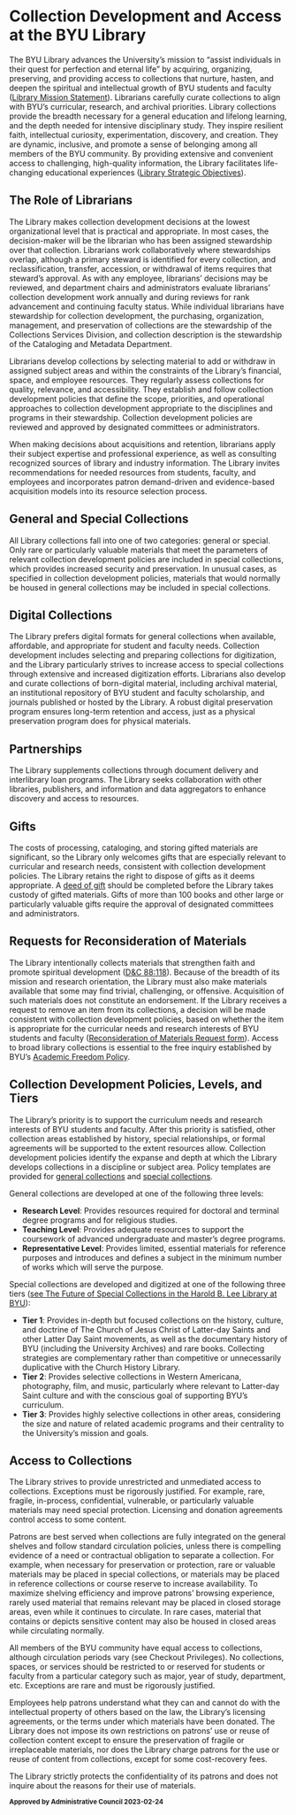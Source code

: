 ---
---

# Collection Development and Access at the BYU Library

The BYU Library advances the University’s mission to “assist individuals in their quest for perfection and eternal life” by acquiring, organizing, preserving, and providing access to collections that nurture, hasten, and deepen the spiritual and intellectual growth of BYU students and faculty ([Library Mission Statement][1]). Librarians carefully curate collections to align with BYU’s curricular, research, and archival priorities. Library collections provide the breadth necessary for a general education and lifelong learning, and the depth needed for intensive disciplinary study. They inspire resilient faith, intellectual curiosity, experimentation, discovery, and creation. They are dynamic, inclusive, and promote a sense of belonging among all members of the BYU community. By providing extensive and convenient access to challenging, high-quality information, the Library facilitates life-changing educational experiences ([Library Strategic Objectives][2]).

## The Role of Librarians

The Library makes collection development decisions at the lowest organizational level that is practical and appropriate. In most cases, the decision-maker will be the librarian who has been assigned stewardship over that collection. Librarians work collaboratively where stewardships overlap, although a primary steward is identified for every collection, and reclassification, transfer, accession, or withdrawal of items requires that steward’s approval. As with any employee, librarians’ decisions may be reviewed, and department chairs and administrators evaluate librarians’ collection development work annually and during reviews for rank advancement and continuing faculty status. While individual librarians have stewardship for collection development, the purchasing, organization, management, and preservation of collections are the stewardship of the Collections Services Division, and collection description is the stewardship of the Cataloging and Metadata Department.

Librarians develop collections by selecting material to add or withdraw in assigned subject areas and within the constraints of the Library’s financial, space, and employee resources. They regularly assess collections for quality, relevance, and accessibility. They establish and follow collection development policies that define the scope, priorities, and operational approaches to collection development appropriate to the disciplines and programs in their stewardship. Collection development policies are reviewed and approved by designated committees or administrators.

When making decisions about acquisitions and retention, librarians apply their subject expertise and professional experience, as well as consulting recognized sources of library and industry information. The Library invites recommendations for needed resources from students, faculty, and employees and incorporates patron demand-driven and evidence-based acquisition models into its resource selection process.

## General and Special Collections

All Library collections fall into one of two categories: general or special. Only rare or particularly valuable materials that meet the parameters of relevant collection development policies are included in special collections, which provides increased security and preservation. In unusual cases, as specified in collection development policies, materials that would normally be housed in general collections may be included in special collections.

## Digital Collections

The Library prefers digital formats for general collections when available, affordable, and appropriate for student and faculty needs. Collection development includes selecting and preparing collections for digitization, and the Library particularly strives to increase access to special collections through extensive and increased digitization efforts. Librarians also develop and curate collections of born-digital material, including archival material, an institutional repository of BYU student and faculty scholarship, and journals published or hosted by the Library. A robust digital preservation program ensures long-term retention and access, just as a physical preservation program does for physical materials.

## Partnerships

The Library supplements collections through document delivery and interlibrary loan programs. The Library seeks collaboration with other libraries, publishers, and information and data aggregators to enhance discovery and access to resources.

## Gifts

The costs of processing, cataloging, and storing gifted materials are significant, so the Library only welcomes gifts that are especially relevant to curricular and research needs, consistent with collection development policies. The Library retains the right to dispose of gifts as it deems appropriate. A [deed of gift][3] should be completed before the Library takes custody of gifted materials. Gifts of more than 100 books and other large or particularly valuable gifts require the approval of designated committees and administrators.

## Requests for Reconsideration of Materials

The Library intentionally collects materials that strengthen faith and promote spiritual development ([D&C 88:118][4]). Because of the breadth of its mission and research orientation, the Library must also make materials available that some may find trivial, challenging, or offensive. Acquisition of such materials does not constitute an endorsement. If the Library receives a request to remove an item from its collections, a decision will be made consistent with collection development policies, based on whether the item is appropriate for the curricular needs and research interests of BYU students and faculty ([Reconsideration of Materials Request form][5]). Access to broad library collections is essential to the free inquiry established by BYU’s [Academic Freedom Policy][6].

## Collection Development Policies, Levels, and Tiers

The Library’s priority is to support the curriculum needs and research interests of BYU students and faculty. After this priority is satisfied, other collection areas established by history, special relationships, or formal agreements will be supported to the extent resources allow. Collection development policies identify the expanse and depth at which the Library develops collections in a discipline or subject area. Policy templates are provided for [general collections][7] and [special collections][8].

General collections are developed at one of the following three levels:

* **Research Level**: Provides resources required for doctoral and terminal degree programs and for religious studies.
* **Teaching Level**: Provides adequate resources to support the coursework of advanced undergraduate and master’s degree programs.
* **Representative Level**: Provides limited, essential materials for reference purposes and introduces and defines a subject in the minimum number of works which will serve the purpose.

Special collections are developed and digitized at one of the following three tiers ([see The Future of Special Collections in the Harold B. Lee Library at BYU][9]):

* **Tier 1**: Provides in-depth but focused collections on the history, culture, and doctrine of The Church of Jesus Christ of Latter-day Saints and other Latter Day Saint movements, as well as the documentary history of BYU (including the University Archives) and rare books. Collecting strategies are complementary rather than competitive or unnecessarily duplicative with the Church History Library.
* **Tier 2**: Provides selective collections in Western Americana, photography, film, and music, particularly where relevant to Latter-day Saint culture and with the conscious goal of supporting BYU’s curriculum.
* **Tier 3**: Provides highly selective collections in other areas, considering the size and nature of related academic programs and their centrality to the University’s mission and goals.

## Access to Collections

The Library strives to provide unrestricted and unmediated access to collections. Exceptions must be rigorously justified. For example, rare, fragile, in-process, confidential, vulnerable, or particularly valuable materials may need special protection. Licensing and donation agreements control access to some content.

Patrons are best served when collections are fully integrated on the general shelves and follow standard circulation policies, unless there is compelling evidence of a need or contractual obligation to separate a collection. For example, when necessary for preservation or protection, rare or valuable materials may be placed in special collections, or materials may be placed in reference collections or course reserve to increase availability. To maximize shelving efficiency and improve patrons’ browsing experience, rarely used material that remains relevant may be placed in closed storage areas, even while it continues to circulate. In rare cases, material that contains or depicts sensitive content may also be housed in closed areas while circulating normally.

All members of the BYU community have equal access to collections, although circulation periods vary (see Checkout Privileges). No collections, spaces, or services should be restricted to or reserved for students or faculty from a particular category such as major, year of study, department, etc. Exceptions are rare and must be rigorously justified.

Employees help patrons understand what they can and cannot do with the intellectual property of others based on the law, the Library’s licensing agreements, or the terms under which materials have been donated. The Library does not impose its own restrictions on patrons’ use or reuse of collection content except to ensure the preservation of fragile or irreplaceable materials, nor does the Library charge patrons for the use or reuse of content from collections, except for some cost-recovery fees.

The Library strictly protects the confidentiality of its patrons and does not inquire about the reasons for their use of materials.

<small>**Approved by Administrative Council 2023-02-24**</small>

[1]: https://intranet.lib.byu.edu/index.php/Library_Mission_Statement
[2]: https://intranet.lib.byu.edu/index.php/Strategic_Objectives
[3]: https://byu.app.box.com/file/1147564603262
[4]: https://www.churchofjesuschrist.org/study/scriptures/dc-testament/dc/88?lang=eng&id=p118#p118
[5]: https://lib.byu.edu/about/policies/reconsideration-of-materials/
[6]: https://policy.byu.edu/view/academic-freedom-policy
[7]: https://byu.box.com/s/6i4pemwrcbxrjqrjm3qwiwgmr1qkeb96
[8]: https://byu.app.box.com/file/1142446658975
[9]: https://intranet.lib.byu.edu/index.php/The_Future_of_Special_Collections_in_the_Harold_B._Lee_Library_at_BYU
